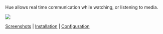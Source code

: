 Hue allows real time communication while watching, or listening to media.

![](https://i.imgur.com/bSNwmRv.jpg)

[Screenshots](screenshots.md) |
[Installation](installation.md) |
[Configuration](configuration.md)